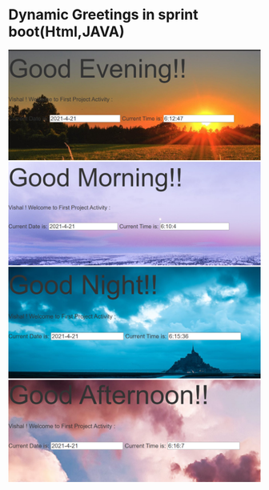 # Dynamic Greetings in sprint boot(Html,JAVA)
![alt text](https://github.com/vishalroshanJ/ShadowProjectActivites/blob/main/Day1/Shadowwelcome/sh/EVENIMAGE.PNG)
![alt text](https://github.com/vishalroshanJ/ShadowProjectActivites/blob/main/Day1/Shadowwelcome/sh/MORNINGIMAGE.PNG)
![alt text](https://github.com/vishalroshanJ/ShadowProjectActivites/blob/main/Day1/Shadowwelcome/sh/NIGHTIMA.PNG)
![alt text](https://github.com/vishalroshanJ/ShadowProjectActivites/blob/main/Day1/Shadowwelcome/sh/ather.PNG)
